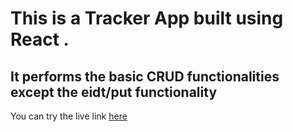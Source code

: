# This is a Tracker App built using React .
## It performs the basic CRUD functionalities except the eidt/put functionality

You can try the live link [here](https://thetrackerapp.netlify.app/)
